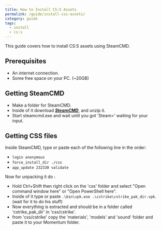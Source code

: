 ```yaml
---
title: How to Install CS:S Assets
permalink: /guide/install-css-assets/
category: guide
tags:
  - install
  - cs:s
---
```



This guide covers how to install CS:S assets using SteamCMD.
## Prerequisites 
- An internet connection.
- Some free space on your PC. (~20GB)

## Getting SteamCMD

- Make a folder for SteamCMD.
- Inside of it download [***SteamCMD***](https://steamcdn-a.akamaihd.net/client/installer/steamcmd.zip), and unzip it. 
- Start steamcmd.exe and wait until you got 'Steam>' waiting for your input.

## Getting CSS files

Inside SteamCMD, type or paste each of the following line in the order:
- `login anonymous`
- `force_install_dir ./css`
- `app_update 232330 validate`

Now for unpacking it do :
- Hold Ctrl+Shift then right click on the 'css' folder and select "Open command window here" or "Open PowerShell here".
- Inside of it type or paste `.\bin\vpk.exe .\cstrike\cstrike_pak_dir.vpk`. (wait for it to do his stuff)
- Now everything is extracted and should be in a folder called 'cstrike_pak_dir' in 'css/cstrike'.
- from 'css/cstrike' copy the 'materials', 'models' and 'sound' folder and paste it to your Momentum folder.

